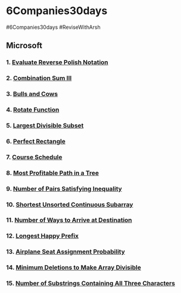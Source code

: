 # 6Companies30days
#6Companies30days #ReviseWithArsh

## Microsoft
### 1. [Evaluate Reverse Polish Notation](https://leetcode.com/problems/evaluate-reverse-polish-notation/submissions/869607299/)
### 2. [Combination Sum III](https://leetcode.com/problems/combination-sum-iii/)
### 3. [Bulls and Cows](https://leetcode.com/problems/bulls-and-cows/)
### 4. [Rotate Function](https://leetcode.com/problems/rotate-function/)
### 5. [Largest Divisible Subset](https://leetcode.com/problems/largest-divisible-subset/)
### 6. [Perfect Rectangle](https://leetcode.com/problems/perfect-rectangle/)
### 7. [Course Schedule](https://leetcode.com/problems/course-schedule/)
### 8. [Most Profitable Path in a Tree](https://leetcode.com/problems/most-profitable-path-in-a-tree/)
### 9. [Number of Pairs Satisfying Inequality](https://leetcode.com/problems/number-of-pairs-satisfying-inequality/)
### 10. [Shortest Unsorted Continuous Subarray](https://leetcode.com/problems/shortest-unsorted-continuous-subarray/)
### 11. [Number of Ways to Arrive at Destination](https://leetcode.com/problems/number-of-ways-to-arrive-at-destination/)
### 12. [Longest Happy Prefix](https://leetcode.com/problems/longest-happy-prefix/)
### 13. [Airplane Seat Assignment Probability](https://leetcode.com/problems/airplane-seat-assignment-probability/submissions/869758096/)
### 14. [Minimum Deletions to Make Array Divisible](https://leetcode.com/problems/minimum-deletions-to-make-array-divisible/submissions/869791236/)
### 15. [Number of Substrings Containing All Three Characters](https://leetcode.com/problems/number-of-substrings-containing-all-three-characters/)
